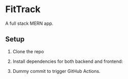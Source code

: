 # FitTrack

A full stack MERN app.

## Setup

1. Clone the repo
2. Install dependencies for both backend and frontend:

3. Dummy commit to trigger GitHub Actions.
